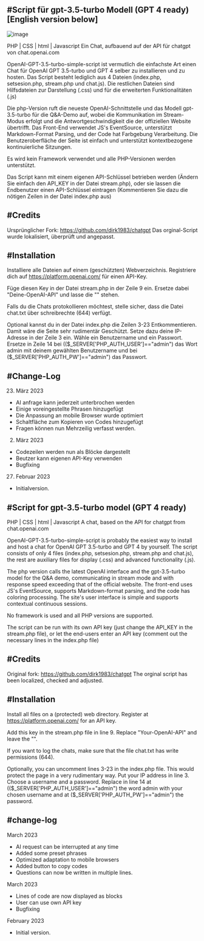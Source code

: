 #Script für gpt-3.5-turbo Modell (GPT 4 ready) [English version below]
------------

![image](https://user-images.githubusercontent.com/8299018/226865912-0f0db9e2-d604-4487-9c62-912130d71433.png)

PHP | CSS | html | Javascript
Ein Chat, aufbauend auf der API für chatgpt von chat.openai.com

OpenAI-GPT-3.5-turbo-simple-script ist vermutlich die einfachste Art einen Chat für OpenAI GPT 3.5-turbo und GPT 4 selber zu installieren und zu hosten.
Das Script besteht lediglich aus 4 Dateien (index.php, setsesion.php, stream.php und chat.js). Die restlichen Dateien sind Hilfsdateien zur Darstellung (.css) und für die erweiterten Funktionalitäten (.js)

Die php-Version ruft die neueste OpenAI-Schnittstelle und das Modell gpt-3.5-turbo für die Q&A-Demo auf, wobei die Kommunikation im Stream-Modus erfolgt und die Antwortgeschwindigkeit die der offiziellen Website übertrifft. Das Front-End verwendet JS's EventSource, unterstützt Markdown-Format Parsing, und der Code hat Farbgebung Verarbeitung. Die Benutzeroberfläche der Seite ist einfach und unterstützt kontextbezogene kontinuierliche Sitzungen. 

Es wird kein Framework verwendet und alle PHP-Versionen werden unterstützt.

Das Script kann mit einem eigenen API-Schlüssel betrieben werden (Ändern Sie einfach den API_KEY in der Datei stream.php), oder sie lassen die Endbenutzer einen API-Schlüssel eintragen (Kommentieren Sie dazu die nötigen Zeilen in der Datei index.php aus)


#Credits 
------------
Ursprünglicher Fork: https://github.com/dirk1983/chatgpt
Das orginal-Script wurde lokalisiert, überprüft und angepasst.


#Installation
------------
Installiere alle Dateien auf einem (geschützten) Webverzeichnis.
Registriere dich auf https://platform.openai.com/ für einen API-Key.

Füge diesen Key in der Datei stream.php in der Zeile 9 ein. Ersetze dabei "Deine-OpenAI-API" und lasse die "" stehen.

Falls du die Chats protokollieren möchtest, stelle sicher, dass die Datei chat.txt über schreibrechte (644) verfügt. 

Optional kannst du in der Datei index.php die Zeilen 3-23 Entkommentieren. Damit wäre die Seite sehr rudimentär Geschützt. 
Setze dazu deine IP-Adresse in der Zeile 3 ein. Wähle ein Benutzername und ein Passwort. Ersetze in Zeile 14 bei (($_SERVER['PHP_AUTH_USER']=="admin") das Wort admin mit deinem gewählten Benutzername und bei ($_SERVER['PHP_AUTH_PW']=="admin") das Passwort.


#Change-Log
------------
23. März 2023
* AI anfrage kann jederzeit unterbrochen werden
* Einige voreingestellte Phrasen hinzugefügt
* Die Anpassung an mobile Browser wurde optimiert
* Schaltfläche zum Kopieren von Codes hinzugefügt
* Fragen können nun Mehrzeilig verfasst werden. 


02. März 2023
* Codezeilen werden nun als Blöcke dargestellt
* Beutzer kann eigenen API-Key verwenden
* Bugfixing


27. Februar 2023
* Initialversion.




#Script for gpt-3.5-turbo model (GPT 4 ready)
------------
PHP | CSS | html | Javascript A chat, based on the API for chatgpt from chat.openai.com

OpenAI-GPT-3.5-turbo-simple-script is probably the easiest way to install and host a chat for OpenAI GPT 3.5-turbo and GPT 4 by yourself. The script consists of only 4 files (index.php, setsesion.php, stream.php and chat.js), the rest are auxiliary files for display (.css) and advanced functionality (.js).

The php version calls the latest OpenAI interface and the gpt-3.5-turbo model for the Q&A demo, communicating in stream mode and with response speed exceeding that of the official website. The front-end uses JS's EventSource, supports Markdown-format parsing, and the code has coloring processing. The site's user interface is simple and supports contextual continuous sessions.

No framework is used and all PHP versions are supported.

The script can be run with its own API key (just change the API_KEY in the stream.php file), or let the end-users enter an API key (comment out the necessary lines in the index.php file)

#Credits
------------
Original fork: https://github.com/dirk1983/chatgpt The orginal script has been localized, checked and adjusted.

#Installation
------------
Install all files on a (protected) web directory. Register at https://platform.openai.com/ for an API key.

Add this key in the stream.php file in line 9. Replace "Your-OpenAI-API" and leave the "".

If you want to log the chats, make sure that the file chat.txt has write permissions (644).

Optionally, you can uncomment lines 3-23 in the index.php file. This would protect the page in a very rudimentary way. Put your IP address in line 3. Choose a username and a password. Replace in line 14 at (($_SERVER['PHP_AUTH_USER']=="admin") the word admin with your chosen username and at ($_SERVER['PHP_AUTH_PW']=="admin") the password.

#change-log
------------
March 2023
* AI request can be interrupted at any time
* Added some preset phrases
* Optimized adaptation to mobile browsers
* Added button to copy codes
* Questions can now be written in multiple lines.

March 2023
* Lines of code are now displayed as blocks
* User can use own API key
* Bugfixing

February 2023
* Initial version.



